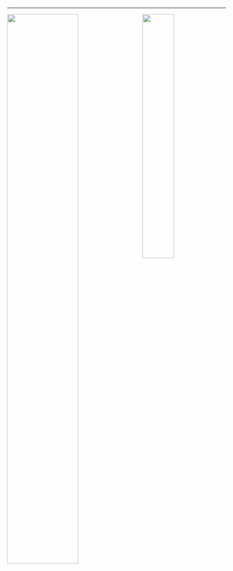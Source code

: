 <hr>

<img align="left" width="57%" src="https://github-readme-stats.vercel.app/api?username=joshniemela&count_private=true&show_icons=true&include_all_commits=true&&hide_border=true&hide_title=true&bg_color=00000000&cache_seconds=1800">
<img align="right" width="38%" src="https://github-readme-stats.vercel.app/api/top-langs/?username=joshniemela&hide_border=true&hide_title=true&bg_color=00000000&text_color=3498db&langs_count=10&layout=compact&cache_seconds=1800">

